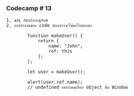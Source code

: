 ### Codecamp # 13

    1. ชลัฐ ภัทรกิจจานุรักษ์
    2. การทำงานของ code ดังกล่าวจะได้อะไรออกมา

            function makeUser() {
                return {
                    name: "John",
                    ref: this
                };
            };

            let user = makeUser();

            alert(user.ref.name);
            // undefined เพราะคนเรียก object คือ Window
